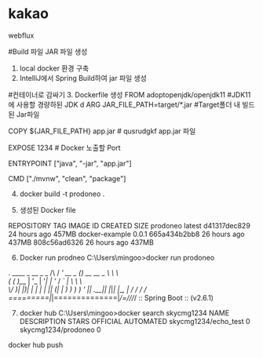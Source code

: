 # kakao
webflux

#Build 파일 JAR 파일 생성 
1. local docker 환경 구축
2. IntelliJ에서 Spring Build하여 jar 파일 생성


#컨테이너로 감싸기 
3. Dockerfile 생성 
FROM adoptopenjdk/openjdk11  #JDK11에 사용할 경량하된 JDK 
d
ARG JAR_FILE_PATH=target/*.jar #Target폴더 내 빌드된 Jar파일

COPY ${JAR_FILE_PATH} app.jar # qusrudgkf app.jar 파일 

EXPOSE 1234   # Docker 노출할 Port 

ENTRYPOINT ["java", "-jar", "app.jar"]

CMD ["./mvnw", "clean", "package"]

4. docker build -t prodoneo .

5. 생성된  Docker file 

REPOSITORY       TAG       IMAGE ID       CREATED        SIZE
prodoneo         latest    d41317dec829   24 hours ago   457MB
docker-example   0.0.1     665a434b2bb8   26 hours ago   437MB
<none>           <none>    808c56ad6326   26 hours ago   437MB
  
6. Docker run prodneo
C:\Users\mingoo>docker run prodoneo

  .   ____          _            __ _ _
 /\\ / ___'_ __ _ _(_)_ __  __ _ \ \ \ \
( ( )\___ | '_ | '_| | '_ \/ _` | \ \ \ \
 \\/  ___)| |_)| | | | | || (_| |  ) ) ) )
  '  |____| .__|_| |_|_| |_\__, | / / / /
 =========|_|==============|___/=/_/_/_/
 :: Spring Boot ::                (v2.6.1)

7. docker hub
C:\Users\mingoo>docker search skycmg1234
NAME                   DESCRIPTION   STARS     OFFICIAL   AUTOMATED
skycmg1234/echo_test                 0
skycmg1234/prodoneo                  0

docker hub push